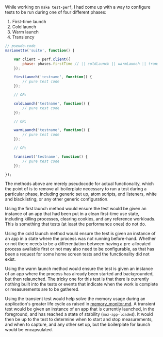 While working on `make test-perf`, I had come up with a way to configure tests to be run during one of four different phases:

1. First-time launch
1. Cold launch
2. Warm launch
3. Transiency

```js
// pseudo-code
marionette('suite', function() {

	var client = perf.client({
		phase: phases.firstTime // || coldLaunch || warmLaunch || transiency
	});

	firstLaunch('testname', function() {
		// pure test code
	});

	// OR:

	coldLaunch('testname', function() {
		// pure test code
	});

	// OR:

	warmLaunch('testname', function() {
		// pure test code
	});

	// OR:

	transient('testname', function() {
		// pure test code
	});

});
```

The methods above are merely pseudocode for actual functionality, which the point of is to remove all boilerplate necessary to run a test during a particular phase, including generic set up, atom scripts, end listeners, white and blacklisting, or any other generic configuration.

Using the first launch method would ensure the test would be given an instance of an app that had been put in a clean first-time use state, including killing processes, clearing cookies, and any reference workloads. This is something that tests (at least the performance ones) do not do.

Using the cold launch method would ensure the test is given an instance of an app in a state where the process was not running before-hand. Whether or not there needs to be a differentiation between having a pre-allocated process available first or not may also need to be configurable, as that has been a request for some home screen tests and the functionality did not exist.

Using the warm launch method would ensure the test is given an instance of an app where the process has already been started and backgrounded, but then relaunched. The tricky one for this test is that there is currently nothing built into the tests or events that indicate when the work is complete or measurements are to be gathered.

Using the transient test would help solve the memory usage during an application's greater life cycle as raised in [memory_monitor.md](memory_monitor.md). A transient test would be given an instance of an app that is currently launched, in the foreground, and has reached a state of stability (`moz-app-loaded`). It would then be up to the test to determine when to start and stop measurements, and when to capture, and any other set up, but the boilerplate for launch would be encapsulated.